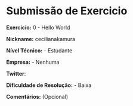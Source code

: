 # Submissão de Exercicio

**Exercicio:** 0 - Hello World

**Nickname:** cecilianakamura

**Nível Técnico:** - Estudante

**Empresa:** - Nenhuma

**Twitter**: 

**Dificuldade de Resolução:** - Baixa

**Comentários:** (Opcional)
